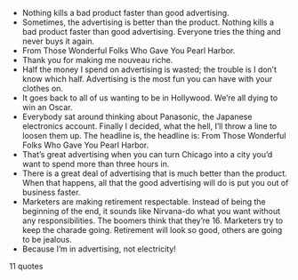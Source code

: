  - Nothing kills a bad product faster than good advertising.
 - Sometimes, the advertising is better than the product. Nothing kills a bad product faster than good advertising. Everyone tries the thing and never buys it again.
 - From Those Wonderful Folks Who Gave You Pearl Harbor.
 - Thank you for making me nouveau riche.
 - Half the money I spend on advertising is wasted; the trouble is I don’t know which half. Advertising is the most fun you can have with your clothes on.
 - It goes back to all of us wanting to be in Hollywood. We’re all dying to win an Oscar.
 - Everybody sat around thinking about Panasonic, the Japanese electronics account. Finally I decided, what the hell, I’ll throw a line to loosen them up. The headline is, the headline is: From Those Wonderful Folks Who Gave You Pearl Harbor.
 - That’s great advertising when you can turn Chicago into a city you’d want to spend more than three hours in.
 - There is a great deal of advertising that is much better than the product. When that happens, all that the good advertising will do is put you out of business faster.
 - Marketers are making retirement respectable. Instead of being the beginning of the end, it sounds like Nirvana-do what you want without any responsibilities. The boomers think that they’re 16. Marketers try to keep the charade going. Retirement will look so good, others are going to be jealous.
 - Because I’m in advertising, not electricity!

11 quotes
